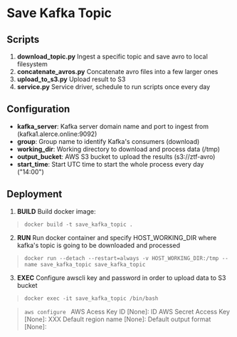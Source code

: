 # Save Kafka Topic

## Scripts

1) **download_topic.py** Ingest a specific topic and save avro to local filesystem
2) **concatenate_avros.py** Concatenate avro files into a few larger ones
3) **upload_to_s3.py** Upload result to S3
4) **service.py** Service driver, schedule to run scripts once every day

## Configuration

+ **kafka_server**: Kafka server domain name and port to ingest from (kafka1.alerce.online:9092)
+ **group**: Group name to identify Kafka's consumers (download)
+ **working_dir**: Working directory to download and process data (/tmp)
+ **output_bucket**: AWS S3 bucket to upload the results (s3://ztf-avro)
+ **start_time**: Start UTC time to start the whole process every day ("14:00")

## Deployment

1) **BUILD** Build docker image:
> ```docker build -t save_kafka_topic .```
2) **RUN** Run docker container and specify HOST_WORKING_DIR where kafka's topic is going to be downloaded and processed
>```docker run --detach --restart=always -v HOST_WORKING_DIR:/tmp --name save_kafka_topic save_kafka_topic```
3) **EXEC** Configure awscli key and password in order to upload data to S3 bucket 
>```docker exec -it save_kafka_topic /bin/bash ```

>  ```aws configure ```
>   AWS Acess Key ID [None]: ID
>   AWS Secret Access Key [None]: XXX
>   Default region name [None]:
>   Default output format [None]:
   
